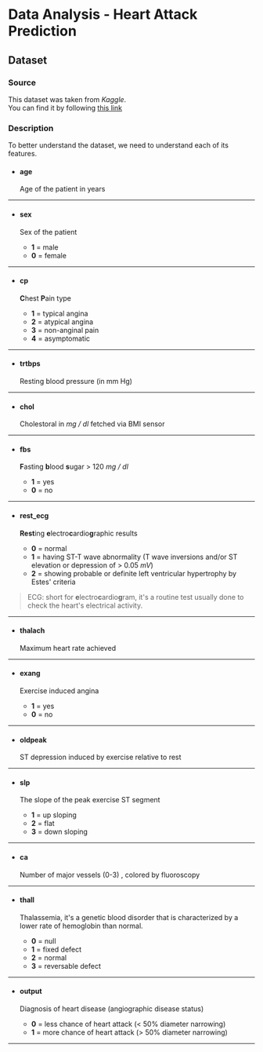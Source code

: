 # Data Analysis - Heart Attack Prediction

Dataset
---

### Source

This dataset was taken from *Kaggle*. \
You can find it by following [this link](https://www.kaggle.com/datasets/rashikrahmanpritom/heart-attack-analysis-prediction-dataset)

### Description

To better understand the dataset, we need to understand each of its features. 

- #### age
  Age of the patient in years

---

- #### sex
  Sex of the patient
  
  - **1** = male
  - **0** = female

---

- #### cp
  **C**hest **P**ain type
  
  - **1** = typical angina
  - **2** = atypical angina
  - **3** = non-anginal pain
  - **4** = asymptomatic

---

- #### trtbps
  Resting blood pressure (in mm Hg)

---

- #### chol
  Cholestoral in *mg / dl* fetched via BMI sensor

---

- #### fbs
  **F**asting **b**lood **s**ugar > 120 *mg / dl*
  
  - **1** = yes
  - **0** = no

---

- #### rest_ecg
  **Rest**ing **e**lectro**c**ardio**g**raphic results
  
  - **0** = normal
  - **1** = having ST-T wave abnormality
    (T wave inversions and/or ST elevation or depression of > 0.05 *mV*)
  - **2** = showing probable or definite left ventricular hypertrophy by Estes' criteria

> ECG: short for **e**lectro**c**ardio**g**ram, it's a routine test usually done to check the heart's electrical activity.

---

- #### thalach
  Maximum heart rate achieved

---

- #### exang
  Exercise induced angina
  
  - **1** = yes
  - **0** = no

---

- #### oldpeak
  ST depression induced by exercise relative to rest

---

- #### slp
  The slope of the peak exercise ST segment
  
  - **1** = up sloping
  - **2** = flat
  - **3** = down sloping

---

- #### ca
  Number of major vessels (0-3) , colored by fluoroscopy

---

- #### thall
  Thalassemia, it's a genetic blood disorder that is characterized by a lower rate of hemoglobin than normal.
  
  - **0** = null
  - **1** = fixed defect
  - **2** = normal
  - **3** = reversable defect

---

- #### output
  Diagnosis of heart disease (angiographic disease status)
  
  - **0** = less chance of heart attack (< 50% diameter narrowing)
  - **1** = more chance of heart attack (> 50% diameter narrowing)

---
